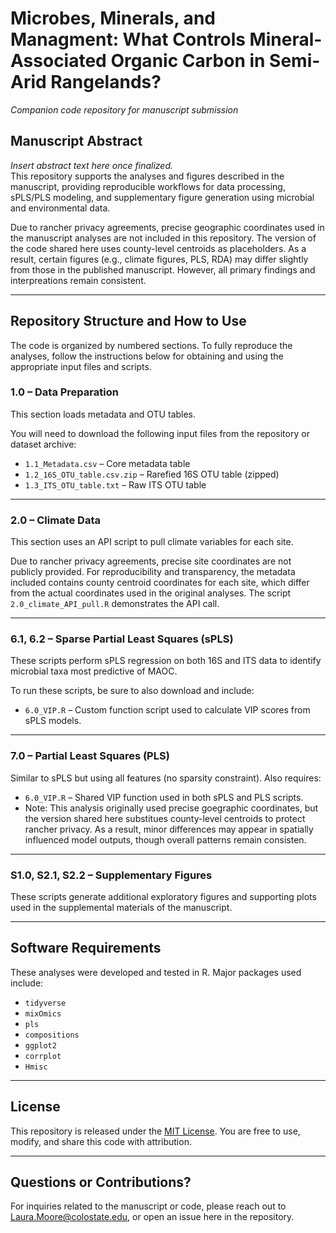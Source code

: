 # Microbes, Minerals, and Managment: What Controls Mineral-Associated Organic Carbon in Semi-Arid Rangelands?
*Companion code repository for manuscript submission*

## Manuscript Abstract  
*Insert abstract text here once finalized.*  
This repository supports the analyses and figures described in the manuscript, providing reproducible workflows for data processing, sPLS/PLS modeling, and supplementary figure generation using microbial and environmental data.

Due to rancher privacy agreements, precise geographic coordinates used in the manuscript analyses are not included in this repository. The version of the code shared here uses county-level centroids as placeholders.
As a result, certain figures (e.g., climate figures, PLS, RDA) may differ slightly from those in the published manuscript. However, all primary findings and interpreations remain consistent. 

---

## Repository Structure and How to Use 

The code is organized by numbered sections. To fully reproduce the analyses, follow the instructions below for obtaining and using the appropriate input files and scripts.

### 1.0 – Data Preparation  
This section loads metadata and OTU tables.

You will need to download the following input files from the repository or dataset archive:
- `1.1_Metadata.csv` – Core metadata table  
- `1.2_16S_OTU_table.csv.zip` – Rarefied 16S OTU table (zipped)
- `1.3_ITS_OTU_table.txt` – Raw ITS OTU table  

---

### 2.0 – Climate Data  
This section uses an API script to pull climate variables for each site.

Due to rancher privacy agreements, precise site coordinates are not publicly provided. For reproducibility and transparency, the metadata included contains county centroid coordinates for each site, which differ from the actual coordinates used in the original analyses.
The script `2.0_climate_API_pull.R` demonstrates the API call.

---

### 6.1, 6.2 – Sparse Partial Least Squares (sPLS)  
These scripts perform sPLS regression on both 16S and ITS data to identify microbial taxa most predictive of MAOC.

To run these scripts, be sure to also download and include:
- `6.0_VIP.R` – Custom function script used to calculate VIP scores from sPLS models.

---

### 7.0 – Partial Least Squares (PLS)  
Similar to sPLS but using all features (no sparsity constraint). Also requires:
- `6.0_VIP.R` – Shared VIP function used in both sPLS and PLS scripts.
- Note: This analysis originally used precise goegraphic coordinates, but the version shared here substitues county-level centroids to protect rancher privacy. As a result, minor differences may appear in spatially influenced model outputs, though overall patterns remain consisten. 

---

### S1.0, S2.1, S2.2 – Supplementary Figures  
These scripts generate additional exploratory figures and supporting plots used in the supplemental materials of the manuscript.

---

## Software Requirements  
These analyses were developed and tested in R. Major packages used include:
- `tidyverse`
- `mixOmics`
- `pls` 
- `compositions`
- `ggplot2`
- `corrplot`
- `Hmisc`


---

## License  
This repository is released under the [MIT License](LICENSE). You are free to use, modify, and share this code with attribution.

---

## Questions or Contributions?  
For inquiries related to the manuscript or code, please reach out to Laura.Moore@colostate.edu, or open an issue here in the repository.


